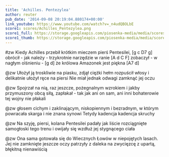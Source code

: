 ```yaml
---
title: 'Achilles. Pentezylea'
author: reuter
pub_date: '2014-09-08 20:19:04.880174+00:00'
link_youtube: https://www.youtube.com/watch?v=_n4udQBOLbE
score1: scores/Achilles_Pentezylea.png
score1_full: https://storage.googleapis.com/piosenka-media/media/scores/Achilles_Pentezylea.png
score1_thumb: https://storage.googleapis.com/piosenka-media/media/scores/Achilles_Pentezylea.png.180x0_q85_upscale.jpg
---
```


#zw
Kiedy Achilles przebił krótkim mieczem pierś Pentesilei, [g c D7 g]
obrócił - jak należy - trzykrotnie narzędzie w ranie [A d C F]
zobaczył - w nagłym olśnieniu - [g d]
że królowa Amazonek jest piękna [A7 d]

@zw
Ułożył ją troskliwie na piasku, zdjął ciężki hełm
rozpuścił włosy i delikatnie ułożył ręce na piersi
Nie miał jednak odwagi
zamknąć jej oczu

@zw
Spojrzał na nią, raz jeszcze, pożegnalnym wzrokiem 
i jakby przymuszony obcą siłą, zapłakał - tak jak ani on sam,
 ani inni bohaterowie tej wojny 
nie płakali 

@zw
głosem cichym i zaklinającym, niskopiennym i bezradnym, 
w którym powracała skarga i nie znana synowi Tetydy 
kadencja 
kadencja skruchy 

@zw
Na szyję, piersi, kolana Pentesilei
padały jak liście rozciągnięte samogłoski tego trenu 
i owijały się wzdłuż 
jej stygnącego ciała

@zw
Ona sama gotowała się do Wiecznych Łowów w niepojętych lasach. 
Jej nie zamknięte jeszcze oczy  patrzyły z daleka na zwycięzcę 
z upartą, błękitną 
nienawiścią
